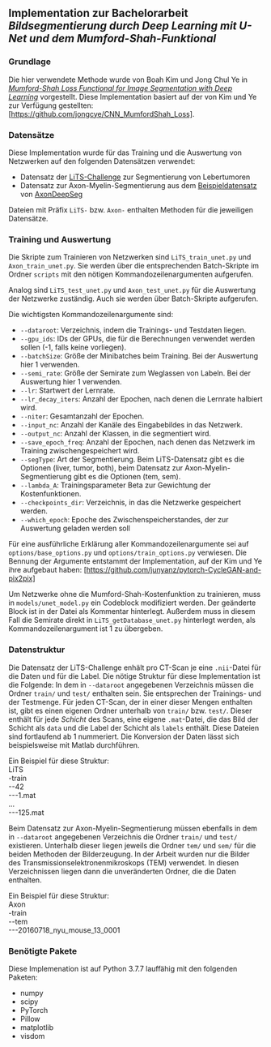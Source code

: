 ## Implementation zur Bachelorarbeit *Bildsegmentierung durch Deep Learning mit U-Net und dem Mumford-Shah-Funktional*
### Grundlage
Die hier verwendete Methode wurde von Boah Kim und Jong Chul Ye in [*Mumford-Shah Loss Functional for Image Segmentation with Deep Learning*](https://doi.org/10.1109/TIP.2019.2941265) vorgestellt. Diese Implementation basiert auf der von Kim und Ye zur Verfügung gestellten: [https://github.com/jongcye/CNN_MumfordShah_Loss]. 

### Datensätze
Diese Implementation wurde für das Training und die Auswertung von Netzwerken auf den folgenden Datensätzen verwendet:
* Datensatz der [LiTS-Challenge](http://www.lits-challenge.com) zur Segmentierung von Lebertumoren
* Datensatz zur Axon-Myelin-Segmentierung aus dem [Beispieldatensatz](https://axondeepseg.readthedocs.io/en/latest/documentation.html#example-dataset) von [AxonDeepSeg](https://github.com/neuropoly/axondeepseg)

Dateien mit Präfix `LiTS-` bzw. `Axon-` enthalten Methoden für die jeweiligen Datensätze.

### Training und Auswertung
Die Skripte zum Trainieren von Netzwerken sind `LiTS_train_unet.py` und `Axon_train_unet.py`. Sie werden über die entsprechenden Batch-Skripte im Ordner `scripts` mit den nötigen Kommandozeilenargumenten aufgerufen.

Analog sind `LiTS_test_unet.py` und `Axon_test_unet.py` für die Auswertung der Netzwerke zuständig. Auch sie werden über Batch-Skripte aufgerufen.

Die wichtigsten Kommandozeilenargumente sind:
* `--dataroot`: Verzeichnis, indem die Trainings- und Testdaten liegen.
* `--gpu_ids`: IDs der GPUs, die für die Berechnungen verwendet werden sollen (-1, falls keine vorliegen).
* `--batchSize`: Größe der Minibatches beim Training. Bei der Auswertung hier 1 verwenden.
* `--semi_rate`: Größe der Semirate zum Weglassen von Labeln. Bei der Auswertung hier 1 verwenden.
* `--lr`: Startwert der Lernrate.
* `--lr_decay_iters`: Anzahl der Epochen, nach denen die Lernrate halbiert wird.
* `--niter`: Gesamtanzahl der Epochen.
* `--input_nc`: Anzahl der Kanäle des Eingabebildes in das Netzwerk.
* `--output_nc`: Anzahl der Klassen, in die segmentiert wird.
* `--save_epoch_freq`: Anzahl der Epochen, nach denen das Netzwerk im Training zwischengespeichert wird.
* `--segType`: Art der Segmentierung. Beim LiTS-Datensatz gibt es die Optionen (liver, tumor, both), beim Datensatz zur Axon-Myelin-Segmentierung gibt es die Optionen (tem, sem).
* `--lambda_A`: Trainingsparameter Beta zur Gewichtung der Kostenfunktionen.
* `--checkpoints_dir`: Verzeichnis, in das die Netzwerke gespeichert werden.
* `--which_epoch`: Epoche des Zwischenspeicherstandes, der zur Auswertung geladen werden soll

Für eine ausführliche Erklärung aller Kommandozeilenargumente sei auf `options/base_options.py` und `options/train_options.py` verwiesen.
Die Bennung der Argumente entstammt der Implementation, auf der Kim und Ye ihre aufgebaut haben: [https://github.com/junyanz/pytorch-CycleGAN-and-pix2pix]

Um Netzwerke ohne die Mumford-Shah-Kostenfunktion zu trainieren, muss in `models/unet_model.py` ein Codeblock modifiziert werden. Der geänderte Block ist in der Datei als Kommentar hinterlegt. Außerdem muss in diesem Fall die Semirate direkt in `LiTS_getDatabase_unet.py` hinterlegt werden, als Kommandozeilenargument ist 1 zu übergeben.

### Datenstruktur
Die Datensatz der LiTS-Challenge enhält pro CT-Scan je eine `.nii`-Datei für die Daten und für die Label. Die nötige Struktur für diese Implementation ist die Folgende:
In dem in `--dataroot` angegebenen Verzeichnis müssen die Ordner `train/` und `test/` enthalten sein. Sie entsprechen der Trainings- und der Testmenge. Für jeden CT-Scan, der in einer dieser Mengen enthalten ist, gibt es einen eigenen Ordner unterhalb von `train/` bzw. `test/`. Dieser enthält für jede *Schicht* des Scans, eine eigene `.mat`-Datei, die das Bild der Schicht als `data` und die Label der Schicht als `labels` enthält. Diese Dateien sind fortlaufend ab 1 nummeriert. Die Konversion der Daten lässt sich beispielsweise mit Matlab durchführen.

Ein Beispiel für diese Struktur:  
LiTS  
-train  
--42  
---1.mat  
...  
---125.mat
            

Beim Datensatz zur Axon-Myelin-Segmentierung müssen ebenfalls in dem in `--dataroot` angegebenen Verzeichnis die Ordner `train/` und `test/` existieren. Unterhalb dieser liegen jeweils die Ordner `tem/` und `sem/` für die beiden Methoden der Bilderzeugung. In der Arbeit wurden nur die Bilder des Transmissionselektronenmikroskops (TEM) verwendet. In diesen Verzeichnissen liegen dann die unveränderten Ordner, die die Daten enthalten.

Ein Beispiel für diese Struktur:  
Axon  
-train  
--tem  
---20160718_nyu_mouse_13_0001

### Benötigte Pakete
Diese Implemenation ist auf Python 3.7.7 lauffähig mit den folgenden Paketen:
* numpy
* scipy
* PyTorch
* Pillow
* matplotlib
* visdom
